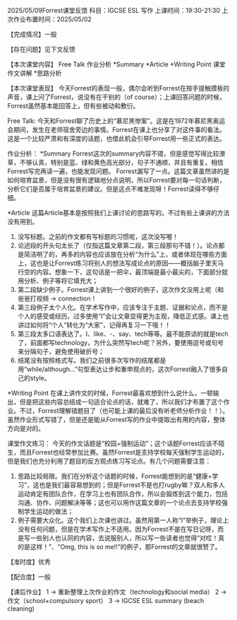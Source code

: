 
2025/05/09Forrest课堂反馈
科目：IGCSE ESL 写作
上课时间：19:30-21:30
上次作业布置时间：2025/05/02

【完成情况】一般

【存在问题】见下文反馈

【本次课堂内容】
Free Talk
作业分析
*Summary
*Article
*Writing Point
课堂作文讲解
*思路分析

【本次课堂表现】
今天Forrest的表现一般，偶尔会听到Forrest在按手提触摸板的声音，课上问了Forrest，说没有在干别的（of course）；上课回答问题的时候，Forrest虽然基本能回答上，但有些被动和敷衍。

Free Talk:
今天和Forrest聊了历史上的“慕尼黑惨案”。这是在1972年慕尼黑奥运会期间，发生在老师宿舍旁边的事情。Forrest在课上也分享了对这件事的看法。这是一个比较严肃和有深度的话题，也借此机会引导Forrest用一些正式的表达。

作业分析：
*Summary
Forrest这次的summary内容不错，但是感觉写得比较潦草，不够认真，特别是蓝、绿和黄色高光部分，句子不通顺，并且有重复。相信Forrest写完再读一遍，也能发现问题。
Forrest漏写了一点。这篇文章虽然讲的是如何培育盆景，但是没有很有逻辑地分点说明，所以Forrest要对每一句话判断，分析它们是否属于培育盆景的建议。但是这点不难发现呀！Forrest读得不够仔细。

*Article
这篇Article基本是按照我们上课讨论的思路写的。不过有些上课讲的方法没有用到。
1. 没写标题。之前的作文都有写标题的习惯呢，这次没写喔！
2. 论述段的开头句太长了（仅指这篇文章第二段，第三段那句不错！）。论点都是简洁明了的，再多的内容也应该放在分析“为什么”上，或者体现在哪些方面上，这也是让Forrest练习将别人的想法写成论点的原因——概括脑子里天马行空的内容。想象一下，这句话是一把伞，最顶端是最小最尖的，下面部分就用分析、例子等将它填充大；
3. 第二段缺少例子。Forrest课上讲到一个很好的例子，这次作文没用上呢（和爸爸打视频 -> connection！
4. 第三段例子太个人化。在学术写作中，应该专注于主题、证据和论点，而不是个人的感受或经历。过多使用“I”会让文章显得更为主观，降低正式感。课上也讲过如何将“个人”转化为“大家”，记得再复习一下哦！！
5. 第三段太多口语表达了。I、like、-、say、tech等等。最不能原谅的就是tech了，前面都写technology，为什么突然写tech呢？另外，要使用逗号或句号来分隔句子，避免使用破折号；
6. 结尾没有按照格式写。我们之前很多次写作的结尾都是用“while/although…”句型表达让步和重申观点的，这次Forrest融入了很多自己的style。

*Writing Point
在课上讲作文的时候，Forrest最喜欢想到什么说什么，一顿输出，但是把这些内容总结成一句适合论点的话，就难了，所以我们才布置了这个作业。不过，Forrest理解错题目了（也可能上课的最后没有听老师分析作业！！）。虽然作业形式写错了，但是还是能从Forrest写的作业中提取出有用的内容，整体方向是对的。

课堂作文练习：
今天的作文话题是“校园+强制运动”；这个话题Forrest应该不陌生，而且Forrest也经常参加比赛。虽然Forrest是支持学校每天强制学生运动的，但是我们也充分利用了题目的反方观点练习写论点。有几个问题需要注意：
1. 思路比较局限。我们在分析这个话题的时候，Forrest能想到的是“健康+学习”，这也是我们最容易想到的；但是Forrest不是也打rugby嘛？双人和多人运动肯定有团队合作，在学习上也有团队合作，所以会锻炼到这个能力，包括沟通、协作、问题解决等等；这也可以用作这篇文章的一个论点去支持学校强制学生运动的做法；
2. 例子需要大众化。这个我们上次课也讲过。虽然用第一人称“I”举例子，理论上没有任何问题，但是在学术写作上不适用。因为Forrest不是在写日记呀，而是写一些别人也认同的内容，去说服别人，所以写一些读者也觉得“对哎！真的是这样！”、“Omg, this is so me!!”的例子，那Forrest的文章就很赞了。

【准时度】优秀

【配合度】一般

【课后作业】
1 -> 重新整理上次作业的作文（technology和social media）
2 -> 作文（school+compulsory sport）
3 -> IGCSE ESL summary (beach cleaning)
